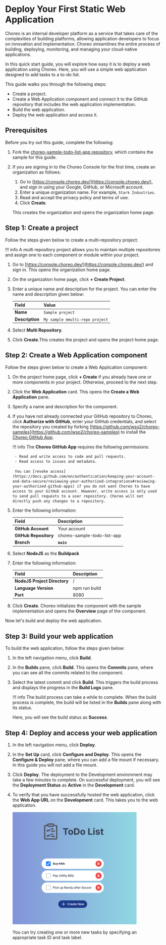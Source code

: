 # Deploy Your First Static Web Application

Choreo is an internal developer platform as a service that takes care of the complexities of building platforms, allowing application developers to focus on innovation and implementation. Choreo streamlines the entire process of building, deploying, monitoring, and managing your cloud-native applications.

In this quick start guide, you will explore how easy it is to deploy a web application using Choreo. Here, you will use a simple web application designed to add tasks to a to-do list. 

This guide walks you through the following steps:

  - Create a project.
  - Create a Web Application component and connect it to the GitHub repository that includes the web application implementation.
  - Build the web application.
  - Deploy the web application and access it.

## Prerequisites

Before you try out this guide, complete the following:

1. Fork the [choreo-sample-todo-list-app
 repository](https://github.com/wso2/choreo-sample-todo-list-app), which contains the sample for this guide.
2. If you are signing in to the Choreo Console for the first time, create an organization as follows:

    1. Go to [https://console.choreo.dev/](https://console.choreo.dev/), and sign in using your Google, GitHub, or Microsoft account.
    2. Enter a unique organization name. For example, `Stark Industries`.
    3. Read and accept the privacy policy and terms of use.
    4. Click **Create**.

    This creates the organization and opens the organization home page.

## Step 1: Create a project

Follow the steps given below to create a multi-repository project:

!!! info
     A multi repository project allows you to maintain multiple repositories and assign one to each component or module within your project.

1. Go to [https://console.choreo.dev/](https://console.choreo.dev/) and sign in. This opens the organization home page.
2. On the organization home page, click **+ Create Project**.
3. Enter a unique name and description for the project. You can enter the name and description given below:

    | **Field**       | **Value**               |
    |-----------------|-------------------------|
    | **Name**        | `Sample project`        |
    | **Description** | `My sample mmulti-repo project` |

4. Select **Multi Repository**.
5. Click **Create**.This creates the project and opens the project home page.

## Step 2: Create a Web Application component

Follow the steps given below to create a Web Application component:

1. On the project home page, click **+ Create** if you already have one or more components in your project. Otherwise, proceed to the next step.
2. Click the **Web Application** card. This opens the **Create a Web Application** pane.
3. Specify a name and description for the component.
4. If you have not already connected your GitHub repository to Choreo, click **Authorize with GitHub**, enter your GitHub credentials, and select the repository you created by forking [https://github.com/wso2/choreo-samples](https://github.com/wso2/choreo-samples) to install the [Choreo GitHub App](https://github.com/marketplace/choreo-apps). 

    !!! info
         The **Choreo GitHub App** requires the following permissions:
         
        - Read and write access to code and pull requests.
        - Read access to issues and metadata.
             
        You can [revoke access](https://docs.github.com/en/authentication/keeping-your-account-and-data-secure/reviewing-your-authorized-integrations#reviewing-your-authorized-github-apps) if you do not want Choreo to have access to your GitHub account. However, write access is only used to send pull requests to a user repository. Choreo will not directly push any changes to a repository.

5. Enter the following information:

    | **Field**                    | **Description**             |
    |------------------------------|-----------------------------|
    | **GitHub Account**           | Your account                |
    | **GitHub Repository**        | choreo-sample-todo-list-app |
    | **Branch**                   | **`main`**                  |

6. Select **NodeJS** as the **Buildpack**
7. Enter the following information:
   
    | **Field**                    | **Description**             |
    |------------------------------|-----------------------------|
    | **NodeJS Project Directory** | /                           |
    | **Language Version**         | npm run build               |
    | **Port**                     | 8080                        |

8. Click **Create**. Choreo initializes the component with the sample implementation and opens the **Overview** page of the component.

Now let's build and deploy the web application.

## Step 3: Build your web application

To build the web application, follow the steps given below:

1. In the left navigation menu, click **Build**.
2. In the **Builds** pane, click **Build**. This opens the **Commits** pane, where you can see all the commits related to the component.
3. Select the latest commit and click **Build**. This triggers the build process and displays the progress in the **Build Logs** pane.

    !!! info
         The build process can take a while to complete. When the build process is complete, the build will be listed in the **Builds** pane along with its status. 

   Here, you will see the build status as **Success**.

## Step 4: Deploy and access your web application

1. In the left navigation menu, click **Deploy**.
2. In the **Set Up** card, click **Configure and Deploy**. This opens the **Configure & Deploy** pane, where you can add a file mount if necessary. In this guide you will not add a file mount.
3. Click **Deploy**. The deployment to the Development environment may take a few minutes to complete. On successful deployment, you will see the **Deployment Status** as **Active** in the **Development** card. 
4. To verify that you have successfully hosted the web application, click the **Web App URL** on the **Development** card. This takes you to the web application.

    ![Web application](../assets/img/quick-start-guides/web-application.png)

     You can try creating one or more new tasks by specifying an appropriate task ID and task label.     
   

